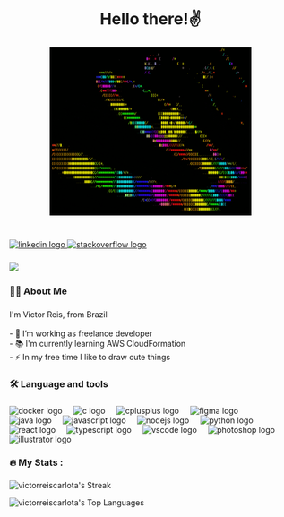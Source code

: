 <h1 align="center">Hello  there!✌️</h1>

###

<div align="center">
  <img height="300" src="star.gif"  />
</div>

###

<br clear="both">

<div align="left">
  <a href="https://www.linkedin.com/in/victor-reis-6a3a01273/" target="_blank">
    <img src="https://img.shields.io/static/v1?message=LinkedIn&logo=linkedin&label=&color=0077B8&logoColor=white&labelColor=&style=for-the-badge" height="25" alt="linkedin logo"  />
  </a>
  <a href="https://stackoverflow.com/users/22152962/vitutivu" target="_blank">
    <img src="https://img.shields.io/static/v1?message=Stackoverflow&logo=stackoverflow&label=&color=FE7A16&logoColor=white&labelColor=&style=for-the-badge" height="25" alt="stackoverflow logo"  />
  </a>
</div>

###

![](https://komarev.com/ghpvc/?username=victorreiscarlota)

###

<h3 align="left">👩‍💻  About Me</h3>

###

<p align="left">I'm Victor Reis, from Brazil<br><br>- 🔭 I’m working as freelance developer<br>- 📚 I'm currently learning AWS CloudFormation <br>- ⚡ In my free time I like to draw cute things</p>

###

<h3 align="left">🛠 Language and tools</h3>

###

<div align="left">
  <img src="https://cdn.jsdelivr.net/gh/devicons/devicon/icons/docker/docker-plain-wordmark.svg" height="40" alt="docker logo"  />
  <img width="12" />
  <img src="https://cdn.jsdelivr.net/gh/devicons/devicon/icons/c/c-original.svg" height="40" alt="c logo"  />
  <img width="12" />
  <img src="https://cdn.jsdelivr.net/gh/devicons/devicon/icons/cplusplus/cplusplus-original.svg" height="40" alt="cplusplus logo"  />
  <img width="12" />
  <img src="https://cdn.jsdelivr.net/gh/devicons/devicon/icons/figma/figma-original.svg" height="40" alt="figma logo"  />
  <img width="12" />
  <img src="https://cdn.jsdelivr.net/gh/devicons/devicon/icons/java/java-original.svg" height="40" alt="java logo"  />
  <img width="12" />
  <img src="https://cdn.jsdelivr.net/gh/devicons/devicon/icons/javascript/javascript-original.svg" height="40" alt="javascript logo"  />
  <img width="12" />
  <img src="https://cdn.jsdelivr.net/gh/devicons/devicon/icons/nodejs/nodejs-original.svg" height="40" alt="nodejs logo"  />
  <img width="12" />
  <img src="https://cdn.jsdelivr.net/gh/devicons/devicon/icons/python/python-original.svg" height="40" alt="python logo"  />
  <img width="12" />
  <img src="https://cdn.jsdelivr.net/gh/devicons/devicon/icons/react/react-original.svg" height="40" alt="react logo"  />
  <img width="12" />
  <img src="https://cdn.jsdelivr.net/gh/devicons/devicon/icons/typescript/typescript-original.svg" height="40" alt="typescript logo"  />
  <img width="12" />
  <img src="https://cdn.jsdelivr.net/gh/devicons/devicon/icons/vscode/vscode-original.svg" height="40" alt="vscode logo"  />
  <img width="12" />
  <img src="https://cdn.jsdelivr.net/gh/devicons/devicon/icons/photoshop/photoshop-plain.svg" height="40" alt="photoshop logo"  />
  <img width="12" />
  <img src="https://cdn.jsdelivr.net/gh/devicons/devicon/icons/illustrator/illustrator-plain.svg" height="40" alt="illustrator logo"  />
</div>

###

<h3 align="left">🔥   My Stats :</h3>

###

<!-- <div align="center">
  <img src="https://streak-stats.demolab.com?user=victorreiscarlota&locale=en&mode=daily&theme=dark&hide_border=false&border_radius=5&order=3" height="220" alt="streak graph"  />
</div> -->

![victorreiscarlota's Streak](https://github-readme-streak-stats.herokuapp.com/?user=victorreiscarlota&theme=dark&hide_border=false)

![victorreiscarlota's Top Languages](https://github-readme-stats.vercel.app/api/top-langs/?username=victorreiscarlota&theme=dark&show_icons=true&hide_border=false&layout=compact)

###
